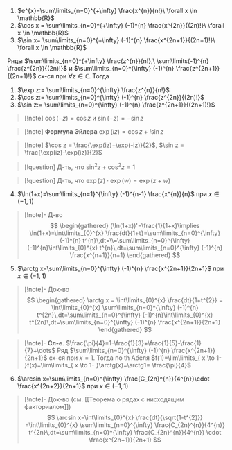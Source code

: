 1. $e^{x}=\sum\limits_{n=0}^{+\infty} \frac{x^{n}}{n!}\ \forall x \in \mathbb{R}$
2. $\cos x = \sum\limits_{n=0}^{+\infty} (-1)^{n} \frac{x^{2n}}{(2n)!}\ \forall x \in \mathbb{R}$
3. $\sin x= \sum\limits_{n=0}^{+\infty} (-1)^{n} \frac{x^{2n+1}}{(2n+1)!}\ \forall x \in \mathbb{R}$

Ряды $\sum\limits_{n=0}^{+\infty} \frac{z^{n}}{n!},\ \sum\limits(-1)^{n} \frac{z^{2n}}{(2n)!}$ и $\sum\limits_{n=0}^{\infty} (-1)^{n} \frac{z^{2n+1}}{(2n+1)!}$ сх-ся при $\forall z \in \mathbb{C}$. Тогда
1. $\exp z:= \sum\limits_{n=0}^{\infty} \frac{z^{n}}{n!}$
2. $\cos z:= \sum\limits_{n=0}^{\infty} (-1)^{n} \frac{z^{2n}}{(2n)!}$
3. $\sin z:= \sum\limits_{n=0}^{\infty} (-1)^{n} \frac{z^{2n+1}}{(2n+1)!}$
>[!note] $\cos(-z)=\cos z$ и $\sin (-z)=-\sin z$

>[!note] **Формула Эйлера** $\exp(iz)=\cos z+i\sin z$

>[!note] $\cos z = \frac{\exp(iz)+\exp(-iz)}{2}$, $\sin z = \frac{\exp(iz)-\exp(iz)}{2}$

>[!question] Д-ть, что $\sin ^{2}z+\cos ^{2}z=1$

>[!question] Д-ть, что $\exp(z)\cdot \exp(w)=\exp(z+w)$

4. $\ln(1+x)=\sum\limits_{n=1}^{\infty} (-1)^{n-1} \frac{x^{n}}{n}$ при $x \in(-1, 1)$
>[!note]- Д-во
> $$
> \begin{gathered}
> (\ln(1+x))'=\frac{1}{1+x}\implies \ln(1+x)=\int\limits_{0}^{x} \frac{dt}{1+t}=\sum\limits_{n=0}^{\infty}(-1)^{n} t^{n}\,dt=\\=\sum\limits_{n=0}^{\infty}(-1)^{n}\int\limits_{0}^{x} t^{n}\,dt=\sum\limits_{n=0}^{\infty} (-1)^{n} \frac{x^{n+1}}{n+1}
> \end{gathered}
> $$
5. $\arctg x=\sum\limits_{n=0}^{\infty} (-1)^{n} \frac{x^{2n+1}}{2n+1}$ при $x \in(-1, 1)$
>[!note]- Док-во
> $$
> \begin{gathered}
> \arctg x = \int\limits_{0}^{x} \frac{dt}{1+t^{2}} = \int\limits_{0}^{x} \sum\limits_{n=0}^{\infty} (-1)^{n} t^{2n}\,dt=\sum\limits_{n=0}^{\infty} (-1)^{n}\int\limits_{0}^{x} t^{2n}\,dt=\sum\limits_{n=0}^{\infty} (-1)^{n} \frac{x^{2n+1}}{2n+1}
> \end{gathered}
> $$

>[!note]- **Сл-е**. $\frac{\pi}{4}=1-\frac{1}{3}+\frac{1}{5}-\frac{1}{7}+\dots$
> Ряд $\sum\limits_{n=0}^{\infty} (-1)^{n} \frac{x^{2n+1}}{2n+1}$ сх-ся при $x=1$. Тогда по th Абеля $f(1)=\lim\limits_{ x \to 1- }f(x)=\lim\limits_{ x \to 1- }\arctg(x)=\arctg1= \frac{\pi}{4}$

6. $\arcsin x=\sum\limits_{n=0}^{\infty} \frac{C_{2n}^{n}}{4^{n}}\cdot \frac{x^{2n+2}}{2n+1}$ при $x \in(-1, 1)$
>[!note]- Док-во
> (см. [[Теорема о рядах с нисходящим факториалом]])
> $$
> \arcsin x=\int\limits_{0}^{x} \frac{dt}{\sqrt{1-t^{2}}} =\int\limits_{0}^{x} \sum\limits_{n=0}^{\infty} \frac{C_{2n}^{n}}{4^{n}} t^{2n}\,dt=\sum\limits_{n=0}^{\infty} \frac{C_{2n}^{n}}{4^{n}} \cdot \frac{x^{2n+1}}{2n+1}
> $$
